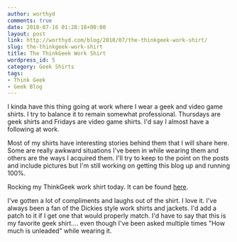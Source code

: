 ```yaml
---
author: worthyd
comments: true
date: 2010-07-16 01:28:18+00:00
layout: post
link: http://worthyd.com/blog/2010/07/the-thinkgeek-work-shirt/
slug: the-thinkgeek-work-shirt
title: The ThinkGeek Work Shirt
wordpress_id: 5
category: Geek Shirts
tags:
- Think Geek
- Geek Blog
---
```


I kinda have this thing going at work where I wear a geek and video game shirts.  I try to balance it to remain somewhat professional.  Thursdays are geek shirts and Fridays are video game shirts.  I'd say I almost have a following at work. 

Most of my shirts have interesting stories behind them that I will share here.  Some are really awkward situations I've been in while wearing them and others are the ways I acquired them.  I'll try to keep to the point on the posts and include pictures but I'm still working on getting this blog up and running 100%.

Rocking my ThinkGeek work shirt today. It can be found [here](http://www.thinkgeek.com/tshirts-apparel/golfshirts/6616/).  

I've gotten a lot of compliments and laughs out of the shirt. I love it.  I've always been a fan of the Dickies style work shirts and jackets.  I'd add a patch to it if I get one that would properly match.  I'd have to say that this is my favorite geek shirt.... even though I've been asked multiple times "How much is unleaded" while wearing it.
